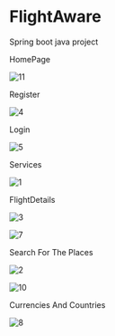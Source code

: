 # FlightAware
Spring boot java project

HomePage

![11](https://user-images.githubusercontent.com/93468770/212815270-7aeebdd4-c99f-4591-a1d0-cf2e8bd1ed65.png)


Register

![4](https://user-images.githubusercontent.com/93468770/212814550-64fc6346-7c55-4db9-b51d-dee74389bbd1.png)



Login

![5](https://user-images.githubusercontent.com/93468770/212814348-b91b0022-4ceb-4a3b-896b-a4742cdceb61.png)

Services

![1](https://user-images.githubusercontent.com/93468770/212814070-5fe0429c-81b5-41c9-9343-671a1024280b.png)

FlightDetails

![3](https://user-images.githubusercontent.com/93468770/212815762-e60f5c78-c1a7-419b-a18e-d321f82630fc.png)

![7](https://user-images.githubusercontent.com/93468770/212816029-2b867499-3163-4ce3-b105-68fe1b8a712f.png)


Search For The Places

![2](https://user-images.githubusercontent.com/93468770/212816290-18d0f091-9a00-421b-97dc-f1bb9fdee3a2.png)

![10](https://user-images.githubusercontent.com/93468770/212816437-0d7a3fee-3b75-44db-a386-485a5a60b63a.png)


Currencies And Countries

![8](https://user-images.githubusercontent.com/93468770/212816614-19b53efe-bf1f-485b-97fb-83498e21713e.png)
